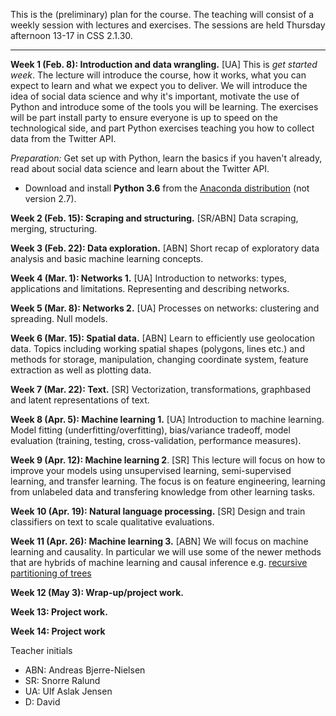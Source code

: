 This is the (preliminary) plan for the course. The teaching will consist of a weekly session with lectures and exercises. The sessions are held Thursday afternoon 13-17 in CSS 2.1.30. 

***

**Week 1 (Feb. 8): Introduction and data wrangling.** [UA] This is *get started week*. The lecture will introduce the course, how it works, what you can expect to learn and what we expect you to deliver. We will introduce the idea of social data science and why it's important, motivate the use of Python and introduce some of the tools you will be learning. The exercises will be part install party to ensure everyone is up to speed on the technological side, and part Python exercises teaching you how to collect data from the Twitter API.

*Preparation:* Get set up with Python, learn the basics if you haven't already, read about social data science and learn about the Twitter API.

* Download and install **Python 3.6** from the [Anaconda distribution](https://www.anaconda.com/download/#macos) (not version 2.7).

**Week 2 (Feb. 15): Scraping and structuring.** [SR/ABN] Data scraping, merging, structuring.

**Week 3 (Feb. 22): Data exploration.** [ABN] Short recap of exploratory data analysis and basic machine learning concepts.

**Week 4 (Mar. 1): Networks 1.** [UA] Introduction to networks: types, applications and limitations. Representing and describing networks.

**Week 5 (Mar. 8): Networks 2.** [UA] Processes on networks: clustering and spreading. Null models.

**Week 6 (Mar. 15): Spatial data.** [ABN] Learn to efficiently use geolocation data. Topics including working spatial shapes (polygons, lines etc.) and methods for storage, manipulation, changing coordinate system, feature extraction as well as plotting data.

**Week 7 (Mar. 22): Text.** [SR] Vectorization, transformations, graphbased and latent representations of text. 

**Week 8 (Apr. 5): Machine learning 1.** [UA] Introduction to machine learning. Model fitting (underfitting/overfitting), bias/variance tradeoff, model evaluation (training, testing, cross-validation, performance measures).

**Week 9 (Apr. 12): Machine learning 2**. [SR] This lecture will focus on how to improve your models using unsupervised learning, semi-supervised learning, and transfer learning. The focus is on feature engineering, learning from unlabeled data and transfering knowledge from other learning tasks.

**Week 10 (Apr. 19): Natural language processing.** [SR] Design and train classifiers on text to scale qualitative evaluations. 

**Week 11 (Apr. 26): Machine learning 3.** [ABN] We will focus on machine learning and causality. In particular we will use some of the newer methods that are hybrids of machine learning and causal inference e.g. [recursive partitioning of trees](http://www.pnas.org/content/113/27/7353.full)

**Week 12 (May 3): Wrap-up/project work.**

**Week 13: Project work.**

**Week 14: Project work**

Teacher initials
- ABN: Andreas Bjerre-Nielsen
- SR: Snorre Ralund
- UA: Ulf Aslak Jensen
- D: David